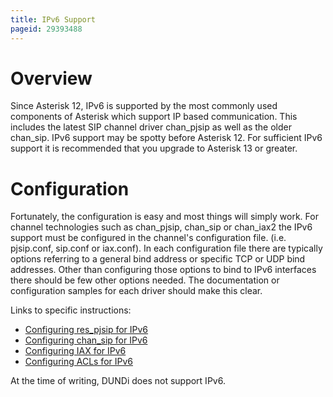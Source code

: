 ```yaml
---
title: IPv6 Support
pageid: 29393488
---
```


Overview
========

Since Asterisk 12, IPv6 is supported by the most commonly used components of Asterisk which support IP based communication. This includes the latest SIP channel driver chan_pjsip as well as the older chan_sip. IPv6 support may be spotty before Asterisk 12. For sufficient IPv6 support it is recommended that you upgrade to Asterisk 13 or greater.

Configuration
=============

Fortunately, the configuration is easy and most things will simply work. For channel technologies such as chan_pjsip, chan_sip or chan_iax2 the IPv6 support must be configured in the channel's configuration file. (i.e. pjsip.conf, sip.conf or iax.conf). In each configuration file there are typically options referring to a general bind address or specific TCP or UDP bind addresses. Other than configuring those options to bind to IPv6 interfaces there should be few other options needed. The documentation or configuration samples for each driver should make this clear.

Links to specific instructions:

* [Configuring res_pjsip for IPv6](/Configuration/Channel-Drivers/SIP/Configuring-res_pjsip/Configuring-res_pjsip-for-IPv6)
* [Configuring chan_sip for IPv6](/Configuration/Channel-Drivers/SIP/Configuring-chan_sip/Configuring-chan_sip-for-IPv6)
* [Configuring IAX for IPv6](/Configuration/Channel-Drivers/Inter-Asterisk-eXchange-protocol-version-2-IAX2/IAX2-Configuration/Configuring-chan_iax2-for-IPv6)
* [Configuring ACLs for IPv6](/Configuration/Core-Configuration/Named-ACLs)

At the time of writing, DUNDi does not support IPv6.
